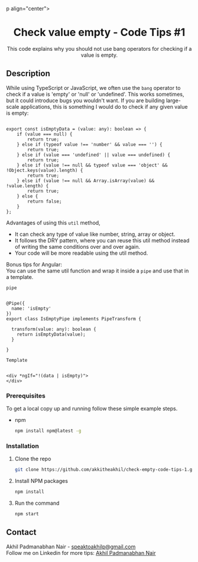 p align="center">

  <h1 align="center">Check value empty - Code Tips #1</h1>

  <p align="center">
    This code explains why you should not use bang operators for checking if a value is empty.
</p>

## Description

While using TypeScript or JavaScript,
we often use the `bang` operator to check if a value is 'empty' or 'null' or 'undefined'.
This works sometimes, but it could introduce bugs you wouldn't want.
If you are building large-scale applications, this is something I would do to check if any given value is empty:

```

export const isEmptyData = (value: any): boolean => {
    if (value === null) {
        return true;
    } else if (typeof value !== 'number' && value === '') {
        return true;
    } else if (value === 'undefined' || value === undefined) {
        return true;
    } else if (value !== null && typeof value === 'object' && !Object.keys(value).length) {
        return true;
    } else if (value !== null && Array.isArray(value) && !value.length) {
        return true;
    } else {
        return false;
    }
};

```

Advantages of using this `util` method,

- It can check any type of value like number, string, array or object.
- It follows the DRY pattern,
  where you can reuse this util method instead of writing the same conditions over and over again.
- Your code will be more readable using the util method.

Bonus tips for Angular:  
You can use the same util function and wrap it inside a `pipe` and use that in a template.

`pipe`

```

@Pipe({
  name: 'isEmpty'
})
export class IsEmptyPipe implements PipeTransform {

  transform(value: any): boolean {
    return isEmptyData(value);
  }

}

```

`Template`

```

<div *ngIf="!(data | isEmpty)">
</div>

```

### Prerequisites

To get a local copy up and running follow these simple example steps.

- npm
  ```sh
  npm install npm@latest -g
  ```

### Installation

1. Clone the repo
   ```sh
   git clone https://github.com/akkitheakhil/check-empty-code-tips-1.git
   ```
2. Install NPM packages
   ```sh
   npm install
   ```
3. Run the command
   ```sh
   npm start
   ```

<!-- CONTACT -->

## Contact

Akhil Padmanabhan Nair - speaktoakhilp@gmail.com <br />
Follow me on Linkedin for more tips: [Akhil Padmanabhan Nair](https://www.linkedin.com/in/akhilpadmanabhan/)
